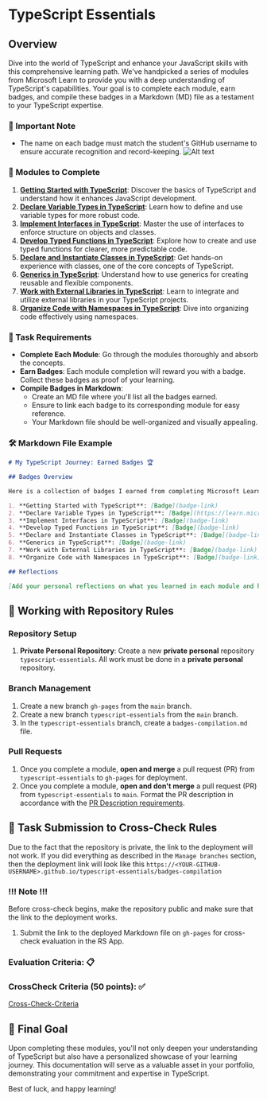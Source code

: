 # TypeScript Essentials

## Overview

Dive into the world of TypeScript and enhance your JavaScript skills with this comprehensive learning path. We've handpicked a series of modules from Microsoft Learn to provide you with a deep understanding of TypeScript's capabilities. Your goal is to complete each module, earn badges, and compile these badges in a Markdown (MD) file as a testament to your TypeScript expertise.

### 📌 Important Note

- The name on each badge must match the student's GitHub username to ensure accurate recognition and record-keeping.
  ![Alt text](image.png)

### 📖 Modules to Complete

1. **[Getting Started with TypeScript](https://learn.microsoft.com/en-us/training/modules/typescript-get-started/)**: Discover the basics of TypeScript and understand how it enhances JavaScript development.
2. **[Declare Variable Types in TypeScript](https://learn.microsoft.com/en-us/training/modules/typescript-declare-variable-types/)**: Learn how to define and use variable types for more robust code.
3. **[Implement Interfaces in TypeScript](https://learn.microsoft.com/en-us/training/modules/typescript-implement-interfaces/)**: Master the use of interfaces to enforce structure on objects and classes.
4. **[Develop Typed Functions in TypeScript](https://learn.microsoft.com/en-us/training/modules/typescript-develop-typed-functions/)**: Explore how to create and use typed functions for clearer, more predictable code.
5. **[Declare and Instantiate Classes in TypeScript](https://learn.microsoft.com/en-us/training/modules/typescript-declare-instantiate-classes/)**: Get hands-on experience with classes, one of the core concepts of TypeScript.
6. **[Generics in TypeScript](https://learn.microsoft.com/en-us/training/modules/typescript-generics/)**: Understand how to use generics for creating reusable and flexible components.
7. **[Work with External Libraries in TypeScript](https://learn.microsoft.com/en-us/training/modules/typescript-work-external-libraries/)**: Learn to integrate and utilize external libraries in your TypeScript projects.
8. **[Organize Code with Namespaces in TypeScript](https://learn.microsoft.com/en-us/training/modules/typescript-namespaces-organize-code/)**: Dive into organizing code effectively using namespaces.

### 📝 Task Requirements

- **Complete Each Module**: Go through the modules thoroughly and absorb the concepts.
- **Earn Badges**: Each module completion will reward you with a badge. Collect these badges as proof of your learning.
- **Compile Badges in Markdown**:
  - Create an MD file where you'll list all the badges earned.
  - Ensure to link each badge to its corresponding module for easy reference.
  - Your Markdown file should be well-organized and visually appealing.

### 🛠️ Markdown File Example

```markdown
# My TypeScript Journey: Earned Badges 🏆

## Badges Overview

Here is a collection of badges I earned from completing Microsoft Learn's TypeScript modules:

1. **Getting Started with TypeScript**: [Badge](badge-link)
2. **Declare Variable Types in TypeScript**: [Badge](https://learn.microsoft.com/api/achievements/share/en-us/ValeryDluski/HYTXXB38?sharingId=10189BC4D7E76BC1)
3. **Implement Interfaces in TypeScript**: [Badge](badge-link)
4. **Develop Typed Functions in TypeScript**: [Badge](badge-link)
5. **Declare and Instantiate Classes in TypeScript**: [Badge](badge-link)
6. **Generics in TypeScript**: [Badge](badge-link)
7. **Work with External Libraries in TypeScript**: [Badge](badge-link)
8. **Organize Code with Namespaces in TypeScript**: [Badge](badge-link)

## Reflections

[Add your personal reflections on what you learned in each module and how it contributes to your development skills]
```

## 🚀 Working with Repository Rules

### Repository Setup

1. **Private Personal Repository**: Create a new **private personal** repository `typescript-essentials`. All work must be done in a **private personal** repository.

### Branch Management

1. Create a new branch `gh-pages` from the `main` branch.
2. Create a new branch `typescript-essentials` from the `main` branch.
3. In the `typescript-essentials` branch, create a `badges-compilation.md` file.

### Pull Requests

1. Once you complete a module, **open and merge** a pull request (PR) from `typescript-essentials` to `gh-pages` for deployment.
2. Once you complete a module, **open and don't merge** a pull request (PR) from `typescript-essentials` to `main`. Format the PR description in accordance with the [PR Description requirements](https://docs.rs.school/#/en/pull-request-review-process?id=description-example).

## 💼 Task Submission to Cross-Check Rules

Due to the fact that the repository is private, the link to the deployment will not work. If you did everything as described in the `Manage branches` section, then the deployment link will look like this `https://<YOUR-GITHUB-USERNAME>.github.io/typescript-essentials/badges-compilation`

### !!! Note !!!

Before cross-check begins, make the repository public and make sure that the link to the deployment works.

1.  Submit the link to the deployed Markdown file on `gh-pages` for cross-check evaluation in the RS App.

### Evaluation Criteria: 📋

### CrossCheck Criteria (50 points): ✅

[Cross-Check-Criteria](./CrossCheckCriteria.md)

## 🌟 Final Goal

Upon completing these modules, you'll not only deepen your understanding of TypeScript but also have a personalized showcase of your learning journey. This documentation will serve as a valuable asset in your portfolio, demonstrating your commitment and expertise in TypeScript.

Best of luck, and happy learning!
